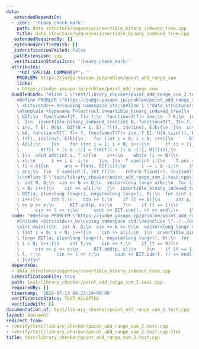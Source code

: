 ```yaml
---
data:
  _extendedDependsOn:
  - icon: ':heavy_check_mark:'
    path: data_structure/sequence/invertible_binary_indexed_tree.cpp
    title: data_structure/sequence/invertible_binary_indexed_tree.cpp
  _extendedRequiredBy: []
  _extendedVerifiedWith: []
  _isVerificationFailed: false
  _pathExtension: cpp
  _verificationStatusIcon: ':heavy_check_mark:'
  attributes:
    '*NOT_SPECIAL_COMMENTS*': ''
    PROBLEM: https://judge.yosupo.jp/problem/point_add_range_sum
    links:
    - https://judge.yosupo.jp/problem/point_add_range_sum
  bundledCode: "#line 1 \"test/library_checker/point_add_range_sum_2.test.cpp\"\n\
    #define PROBLEM \"https://judge.yosupo.jp/problem/point_add_range_sum\"\n#include\
    \ <bits/stdc++.h>\nusing namespace std;\n#line 1 \"data_structure/sequence/invertible_binary_indexed_tree.cpp\"\
    \ntemplate <typename T>\nstruct invertible_binary_indexed_tree{\n  int N;\n  vector<T>\
    \ BIT;\n  function<T(T, T)> f;\n  function<T(T)> inv;\n  T E;\n  invertible_binary_indexed_tree(){\n\
    \  }\n  invertible_binary_indexed_tree(int N, function<T(T, T)> f, function<T(T)>\
    \ inv, T E): N(N), BIT(N + 1, E), f(f), inv(inv), E(E){\n  }\n  invertible_binary_indexed_tree(vector<T>\
    \ &A, function<T(T, T)> f, function<T(T)> inv, T E): N(A.size()), BIT(N + 1),\
    \ f(f), inv(inv), E(E){\n    for (int i = 0; i < N; i++){\n      BIT[i + 1] =\
    \ A[i];\n    }\n    for (int i = 1; i < N; i++){\n      if (i + (i & -i) <= N){\n\
    \        BIT[i + (i & -i)] = f(BIT[i + (i & -i)], BIT[i]);\n      }\n    }\n \
    \ }\n  void add(int i, T x){\n    i++;\n    while (i <= N){\n      BIT[i] = f(BIT[i],\
    \ x);\n      i += i & -i;\n    }\n  }\n  T sum(int i){\n    T ans = E;\n    while\
    \ (i > 0){\n      ans = f(ans, BIT[i]);\n      i -= i & -i;\n    }\n    return\
    \ ans;\n  }\n  T sum(int l, int r){\n    return f(sum(r), inv(sum(l)));\n  }\n\
    };\n#line 5 \"test/library_checker/point_add_range_sum_2.test.cpp\"\nint main(){\n\
    \  int N, Q;\n  cin >> N >> Q;\n  vector<long long> a(N);\n  for (int i = 0; i\
    \ < N; i++){\n    cin >> a[i];\n  }\n  invertible_binary_indexed_tree<long long>\
    \ BIT(a, plus<long long>(), negate<long long>(), 0);\n  for (int i = 0; i < Q;\
    \ i++){\n    int t;\n    cin >> t;\n    if (t == 0){\n      int p, x;\n      cin\
    \ >> p >> x;\n      BIT.add(p, x);\n    }\n    if (t == 1){\n      int l, r;\n\
    \      cin >> l >> r;\n      cout << BIT.sum(l, r) << endl;\n    }\n  }\n}\n"
  code: "#define PROBLEM \"https://judge.yosupo.jp/problem/point_add_range_sum\"\n\
    #include <bits/stdc++.h>\nusing namespace std;\n#include \"../../data_structure/sequence/invertible_binary_indexed_tree.cpp\"\
    \nint main(){\n  int N, Q;\n  cin >> N >> Q;\n  vector<long long> a(N);\n  for\
    \ (int i = 0; i < N; i++){\n    cin >> a[i];\n  }\n  invertible_binary_indexed_tree<long\
    \ long> BIT(a, plus<long long>(), negate<long long>(), 0);\n  for (int i = 0;\
    \ i < Q; i++){\n    int t;\n    cin >> t;\n    if (t == 0){\n      int p, x;\n\
    \      cin >> p >> x;\n      BIT.add(p, x);\n    }\n    if (t == 1){\n      int\
    \ l, r;\n      cin >> l >> r;\n      cout << BIT.sum(l, r) << endl;\n    }\n \
    \ }\n}\n"
  dependsOn:
  - data_structure/sequence/invertible_binary_indexed_tree.cpp
  isVerificationFile: true
  path: test/library_checker/point_add_range_sum_2.test.cpp
  requiredBy: []
  timestamp: '2022-07-13 08:23:24+09:00'
  verificationStatus: TEST_ACCEPTED
  verifiedWith: []
documentation_of: test/library_checker/point_add_range_sum_2.test.cpp
layout: document
redirect_from:
- /verify/test/library_checker/point_add_range_sum_2.test.cpp
- /verify/test/library_checker/point_add_range_sum_2.test.cpp.html
title: test/library_checker/point_add_range_sum_2.test.cpp
---
```

